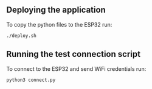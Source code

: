 ## Deploying the application

To copy the python files to the ESP32 run:
```
./deploy.sh
```

## Running the test connection script

To connect to the ESP32 and send WiFi credentials run:
```
python3 connect.py
```
